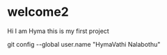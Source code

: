 # welcome2


Hi I am Hyma this is my first project


  git config --global user.name "HymaVathi Nalabothu"